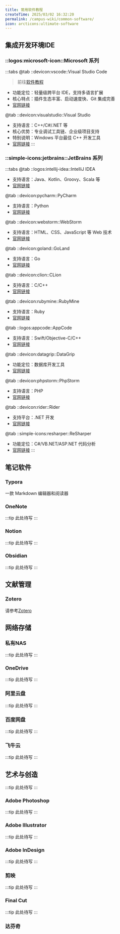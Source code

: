 ```yaml
---
title: 常用软件教程
createTime: 2025/03/02 16:32:20
permalink: /campus-wiki/common-software/
icon: arcticons:ultimate-software
---
```


## 集成开发环境IDE

### ::logos:microsoft-icon::Microsoft 系列

:::tabs
@tab ::devicon:vscode::Visual Studio Code
> 前往[软件教程](/campus-wiki/common-software/IDE/VSCode/)
- 功能定位：轻量级跨平台 IDE，支持多语言扩展
- 核心特点：插件生态丰富、启动速度快、Git 集成完善  
- [官网链接](https://code.visualstudio.com/)

@tab ::devicon:visualstudio::Visual Studio
- 支持语言：C++/C#/.NET 等
- 核心优势：专业调试工具链、企业级项目支持  
- 特别说明：Windows 平台最佳 C++ 开发工具  
- [官网链接](https://visualstudio.microsoft.com/)
:::

### ::simple-icons:jetbrains::JetBrains 系列

:::tabs
@tab ::logos:intellij-idea::IntelliJ IDEA
- 支持语言：Java、Kotlin、Groovy、Scala 等
- [官网链接](https://www.jetbrains.com/idea/)

@tab ::devicon:pycharm::PyCharm
- 支持语言：Python
- [官网链接](https://www.jetbrains.com/pycharm/)

@tab ::devicon:webstorm::WebStorm
- 支持语言：HTML、CSS、JavaScript 等 Web 技术
- [官网链接](https://www.jetbrains.com/webstorm/)

@tab ::devicon:goland::GoLand
- 支持语言：Go
- [官网链接](https://www.jetbrains.com/go/)

@tab ::devicon:clion::CLion
- 支持语言：C/C++
- [官网链接](https://www.jetbrains.com/clion/)

@tab ::devicon:rubymine::RubyMine
- 支持语言：Ruby
- [官网链接](https://www.jetbrains.com/ruby/)

@tab ::logos:appcode::AppCode
- 支持语言：Swift/Objective-C/C++
- [官网链接](https://www.jetbrains.com/appcode/)

@tab ::devicon:datagrip::DataGrip
- 功能定位：数据库开发工具
- [官网链接](https://www.jetbrains.com/datagrip/)

@tab ::devicon:phpstorm::PhpStorm
- 支持语言：PHP
- [官网链接](https://www.jetbrains.com/phpstorm/)

@tab ::devicon:rider::Rider
- 支持平台：.NET 开发
- [官网链接](https://www.jetbrains.com/rider/)

@tab ::simple-icons:resharper::ReSharper
- 功能定位：C#/VB.NET/ASP.NET 代码分析
- [官网链接](https://www.jetbrains.com/resharper/)
:::

## 笔记软件

### Typora

<LinkCard icon="/icon/Typora.svg" href="/campus-wiki/common-softwares/note-softwares/typora/" title="Typora" >一款 Markdown 编辑器和阅读器</LinkCard>

### OneNote
:::tip
此处待写
:::
### Notion

:::tip
此处待写
:::

### Obsidian
:::tip
此处待写
:::
## 文献管理

### Zotero

请参考[Zotero](/campus-wiki/document-management/Zotero/)

## 网络存储

### 私有NAS
:::tip
此处待写
:::
### OneDrive
:::tip
此处待写
:::
### 阿里云盘
:::tip
此处待写
:::
### 百度网盘
:::tip
此处待写
:::

### 飞牛云
:::tip
此处待写
:::


## 艺术与创造
:::tip
此处待写
:::

### Adobe Photoshop
:::tip
此处待写
:::
### Adobe Illustrator
:::tip
此处待写
:::
### Adobe InDesign
:::tip
此处待写
:::
### 剪映
:::tip
此处待写
:::
### Final Cut
:::tip
此处待写
:::
### 达芬奇